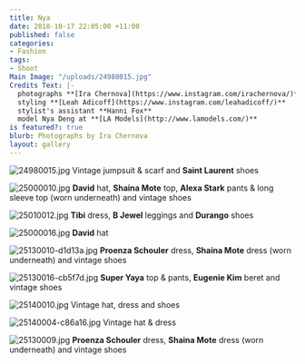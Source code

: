 ```yaml
---
title: Nya
date: 2018-10-17 22:05:00 +11:00
published: false
categories:
- Fashion
tags:
- Shoot
Main Image: "/uploads/24980015.jpg"
Credits Text: |-
  photographs **[Ira Chernova](https://www.instagram.com/irachernova/)**
  styling **[Leah Adicoff](https://www.instagram.com/leahadicoff/)**
  stylist's assistant **Hanni Fox**
  model Nya Deng at **[LA Models](http://www.lamodels.com/)**
is featured?: true
blurb: Photographs by Ira Chernova
layout: gallery
---
```


![24980015.jpg](/uploads/24980015.jpg)
Vintage jumpsuit & scarf and **Saint Laurent** shoes

![25000010.jpg](/uploads/25000010.jpg)
**David** hat, **Shaina Mote** top, **Alexa Stark** pants & long sleeve top (worn underneath) and vintage shoes

![25010012.jpg](/uploads/25010012.jpg)
**Tibi** dress, **B Jewel** leggings and **Durango** shoes

![25000016.jpg](/uploads/25000016.jpg)
**David** hat

![25130010-d1d13a.jpg](/uploads/25130010-d1d13a.jpg)
**Proenza Schouler** dress, **Shaina Mote** dress (worn underneath) and vintage shoes

![25130016-cb5f7d.jpg](/uploads/25130016-cb5f7d.jpg)
**Super Yaya** top & pants, **Eugenie Kim** beret and vintage shoes

![25140010.jpg](/uploads/25140010.jpg)
Vintage hat, dress and shoes

![25140004-c86a16.jpg](/uploads/25140004-c86a16.jpg)
Vintage hat & dress

![25130009.jpg](/uploads/25130009.jpg)
**Proenza Schouler** dress, **Shaina Mote** dress (worn underneath) and vintage shoes


